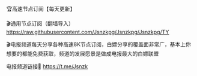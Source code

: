 🏆高速节点订阅【每天更新】


🎬通用节点订阅（翻墙导入）
https://raw.githubusercontent.com/Jsnzkpg/Jsnzkpg/Jsnzkpg/TY

🎬电报频道每天分享各种高速8K节点订阅，白嫖分享的覆盖面非常广，基本上你想要的都能免费获取，频道的发展愿景是做成电报最大的白嫖联盟

电报频道链接🔗 https://t.me/Jsnzk
